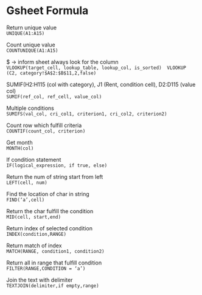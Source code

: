 # Gsheet Formula

Return unique value  
`UNIQUE(A1:A15)`

Count unique value  
`COUNTUNIQUE(A1:A15)`

$ -> inform sheet always look for the column  
`VLOOKUP(target_cell, lookup_table, lookup_col, is_sorted) 
VLOOKUP (C2, category!$A$2:$B$11,2,false)`

SUMIF(H2:H115 (col with category), J1 (Rent, condition cell), D2:D115 (value col)  
`SUMIF(ref_col, ref_cell, value_col)`

Multiple conditions  
`SUMIFS(val_col, cri_col1, criterion1, cri_col2, criterion2)`

Count row which fulfill criteria  
`COUNTIF(count_col, criterion)`

Get month  
`MONTH(col)`

If condition statement  
`IF(logical_expression, if true, else)`

Return the num of string start from left  
`LEFT(cell, num)`

Find the location of char in string  
`FIND(‘a’,cell)`

Return the char fulfill the condition  
`MID(cell, start,end)`

Return index of selected condition  
`INDEX(condition,RANGE)`

Return match of index  
`MATCH(RANGE, condition1, condition2)`

Return all in range that fulfill condition  
`FILTER(RANGE,CONDITION = ‘a’)`

Join the text with delimiter  
`TEXTJOIN(delimiter,if empty,range)`

